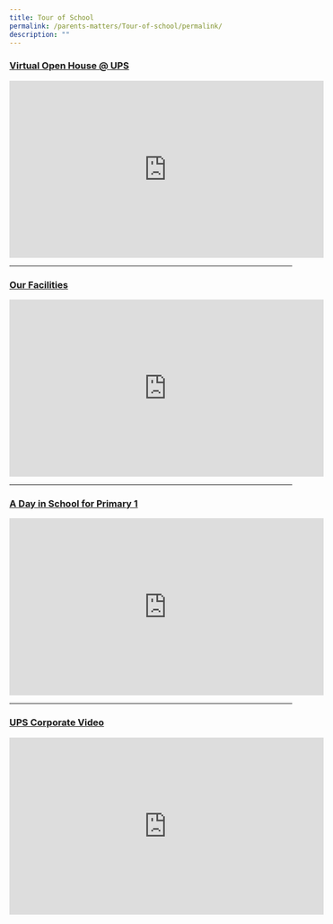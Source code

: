 ```yaml
---
title: Tour of School
permalink: /parents-matters/Tour-of-school/permalink/
description: ""
---
```

### **<u>Virtual Open House @ UPS</u>**
<iframe width="560" height="315" src="https://www.youtube.com/embed/debWqedr5Sg" title="YouTube video player" frameborder="0" allow="accelerometer; autoplay; clipboard-write; encrypted-media; gyroscope; picture-in-picture" allowfullscreen></iframe>

---
### **<u>Our Facilities</u>**
<iframe width="560" height="315" src="https://www.youtube.com/embed/8zoLt4oxmsY" title="YouTube video player" frameborder="0" allow="accelerometer; autoplay; clipboard-write; encrypted-media; gyroscope; picture-in-picture; web-share" allowfullscreen></iframe>

---
### **<u>A Day in School for Primary 1</u>**
<iframe width="560" height="315" src="https://www.youtube.com/embed/iJzH-OQAZL8" title="YouTube video player" frameborder="0" allow="accelerometer; autoplay; clipboard-write; encrypted-media; gyroscope; picture-in-picture" allowfullscreen></iframe>

---
### **<u>UPS Corporate Video</u>**
<iframe width="560" height="315" src="https://www.youtube.com/embed/tr4FSB9G0hs" title="YouTube video player" frameborder="0" allow="accelerometer; autoplay; clipboard-write; encrypted-media; gyroscope; picture-in-picture" allowfullscreen></iframe>